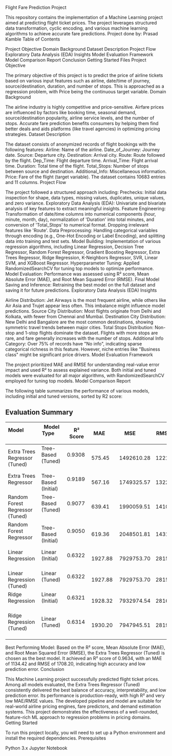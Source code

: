 Flight Fare Prediction Project

This repository contains the implementation of a Machine Learning project aimed at predicting flight ticket prices. The project leverages structured data transformation, cyclic encoding, and various machine learning algorithms to achieve accurate fare predictions.
Project done by: Prasad Kamble
Table of Contents

Project Objective
Domain Background
Dataset Description
Project Flow
Exploratory Data Analysis (EDA) Insights
Model Evaluation Framework
Model Comparison Report
Conclusion
Getting Started
Files
Project Objective

The primary objective of this project is to predict the price of airline tickets based on various input features such as airline, date/time of journey, source/destination, duration, and number of stops. This is approached as a regression problem, with Price being the continuous target variable.
Domain Background

The airline industry is highly competitive and price-sensitive. Airfare prices are influenced by factors like booking time, seasonal demand, source/destination popularity, airline service levels, and the number of stops. Accurate fare prediction benefits consumers by helping them find better deals and aids platforms (like travel agencies) in optimizing pricing strategies.
Dataset Description

The dataset consists of anonymized records of flight bookings with the following features:
Airline: Name of the airline.
Date_of_Journey: Journey date.
Source: Departure city.
Destination: Arrival city.
Route: Route followed by the flight.
Dep_Time: Flight departure time.
Arrival_Time: Flight arrival time.
Duration: Total time of the flight.
Total_Stops: Number of stops between source and destination.
Additional_Info: Miscellaneous information.
Price: Fare of the flight (target variable).
The dataset contains 10683 entries and 11 columns.
Project Flow

The project followed a structured approach including:
Prechecks: Initial data inspection for shape, data types, missing values, duplicates, unique values, and zero variance.
Exploratory Data Analysis (EDA): Univariate and bivariate analysis of key features to extract meaningful insights.
Feature Engineering: Transformation of date/time columns into numerical components (hour, minute, month, day), normalization of 'Duration' into total minutes, and conversion of 'Total_Stops' to numerical format. Dropping irrelevant features like 'Route'.
Data Preprocessing: Handling categorical variables through encoding (e.g., One-Hot Encoding or Label Encoding), and splitting data into training and test sets.
Model Building: Implementation of various regression algorithms, including Linear Regression, Decision Tree Regressor, Random Forest Regressor, Gradient Boosting Regressor, Extra Trees Regressor, Ridge Regression, K-Neighbors Regressor, SVR, Linear SVM, and XGBoost Regressor.
Hyperparameter Tuning: Applied RandomizedSearchCV for tuning top models to optimize performance.
Model Evaluation: Performance was assessed using R² score, Mean Absolute Error (MAE), and Root Mean Squared Error (RMSE).
Final Model Saving and Inference: Retraining the best model on the full dataset and saving it for future predictions.
Exploratory Data Analysis (EDA) Insights

Airline Distribution: Jet Airways is the most frequent airline, while others like Air Asia and Trujet appear less often. This imbalance might influence model predictions.
Source City Distribution: Most flights originate from Delhi and Kolkata, with fewer from Chennai and Mumbai.
Destination City Distribution: New Delhi and Bangalore are the most common destinations, showing symmetric travel trends between major cities.
Total Stops Distribution: Non-stop and 1-stop flights dominate the dataset. Flights with more stops are rare, and fare generally increases with the number of stops.
Additional Info Category: Over 75% of records have "No info", indicating sparse categorical richness in this feature. However, niche entries like "Business class" might be significant price drivers.
Model Evaluation Framework

The project prioritized MAE and RMSE for understanding real-value error impact and used R² to assess explained variance. Both initial and tuned models were evaluated for all major algorithms, with RandomizedSearchCV employed for tuning top models.
Model Comparison Report

The following table summarizes the performance of various models, including initial and tuned versions, sorted by R2 score:

## Evaluation Summary

| Model                           | Model Type           | R² Score | MAE      | MSE        | RMSE     |
|--------------------------------|----------------------|----------|----------|------------|----------|
| Extra Trees Regressor (Tuned)  | Tree-Based (Tuned)   | 0.9308   | 575.45   | 1492610.28 | 1221.72  |
| Extra Trees Regressor          | Tree-Based (Initial) | 0.9189   | 567.16   | 1749325.57 | 1322.62  |
| Random Forest Regressor (Tuned)| Tree-Based (Tuned)   | 0.9077   | 639.41   | 1990059.51 | 1410.69  |
| Random Forest Regressor        | Tree-Based (Initial) | 0.9050   | 619.36   | 2048501.81 | 1431.26  |
| Linear Regression              | Linear (Initial)     | 0.6322   | 1927.88  | 7929753.70 | 2815.98  |
| Linear Regression (Tuned)      | Linear (Tuned)       | 0.6322   | 1927.88  | 7929753.70 | 2815.98  |
| Ridge Regression               | Linear (Initial)     | 0.6321   | 1928.32  | 7932974.54 | 2816.55  |
| Ridge Regression (Tuned)       | Linear (Tuned)       | 0.6314   | 1930.20  | 7947945.51 | 2819.21  |

Best Performing Model: Based on the R² score, Mean Absolute Error (MAE), and Root Mean Squared Error (RMSE), the Extra Trees Regressor (Tuned) is chosen as the best model. It achieved an R² score of 0.9634, with an MAE of 1134.42 and RMSE of 1708.20, indicating high accuracy and low prediction error.
Conclusion

This Machine Learning project successfully predicted flight ticket prices. Among all models evaluated, the Extra Trees Regressor (Tuned) consistently delivered the best balance of accuracy, interpretability, and low prediction error. Its performance is production-ready, with high R² and very low MAE/RMSE values. The developed pipeline and model are suitable for real-world airline pricing engines, fare predictors, and demand estimation systems. This project demonstrates the effectiveness of a well-rounded, feature-rich ML approach to regression problems in pricing domains.
Getting Started

To run this project locally, you will need to set up a Python environment and install the required dependencies.
Prerequisites

Python 3.x
Jupyter Notebook
